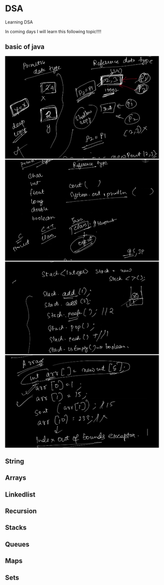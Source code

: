 # DSA
Learning DSA 

In coming days I will learn this following topic!!!!
## basic of java

![alt text](<WhatsApp Image 2024-10-21 at 13.04.14_d72ea116.jpg>)
![alt text](<WhatsApp Image 2024-10-21 at 13.04.46_e19ad2a6.jpg>)
![alt text](<WhatsApp Image 2024-10-21 at 13.10.41_a1144bf9.jpg>)
![alt text](<WhatsApp Image 2024-10-21 at 13.51.29_2974142f.jpg>)


## String
## Arrays 
## Linkedlist 
## Recursion 
## Stacks
## Queues
## Maps 
## Sets
